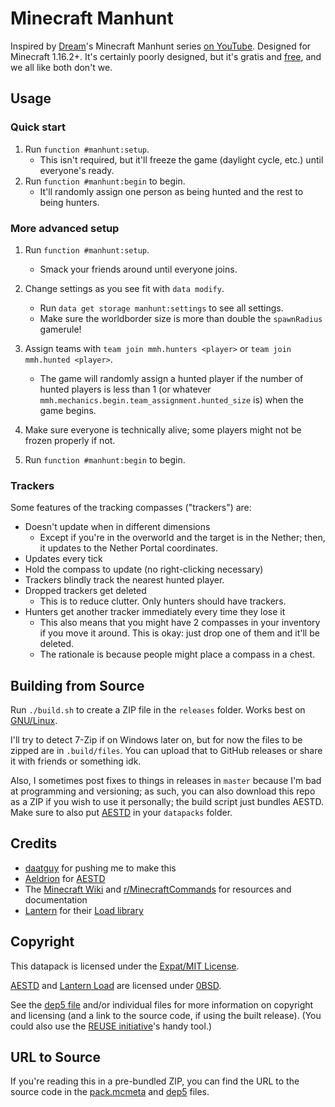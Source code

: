 <!--
  ~ SPDX-FileCopyrightText: 2020-2021 Nathaniel Fitzenrider <https://github.com/nfitzen>
  ~
  ~ SPDX-License-Identifier: MIT
  -->

# Minecraft Manhunt
Inspired by [Dream]'s Minecraft Manhunt series [on YouTube][mcmanhunt-yt].
Designed for Minecraft 1.16.2+. It's certainly poorly designed, but it's gratis
and [free][fsd], and we all like both don't we.

[Dream]: https://www.youtube.com/channel/UCTkXRDQl0luXxVQrRQvWS6w
[mcmanhunt-yt]: https://www.youtube.com/playlist?list=PLChiKQUYPsJ9_ZXHeT287Ry2tIX1AiSkq
[fsd]: https://www.gnu.org/philosophy/free-sw.html "Free as in freedom, not price."


## Usage

### Quick start

1. Run `function #manhunt:setup`.
    - This isn't required, but it'll freeze the game (daylight cycle, etc.) until everyone's ready.
2. Run `function #manhunt:begin` to begin.
    - It'll randomly assign one person as being hunted and the rest to being hunters.

### More advanced setup

1. Run `function #manhunt:setup`.
    - Smack your friends around until everyone joins.

2. Change settings as you see fit with `data modify`.

    - Run `data get storage manhunt:settings` to see all settings.
    - Make sure the worldborder size is more than double the `spawnRadius`
        gamerule!

3. Assign teams with `team join mmh.hunters <player>`
    or `team join mmh.hunted <player>`.

    - The game will randomly assign a hunted player
        if the number of hunted players is less than 1 (or whatever `mmh.mechanics.begin.team_assignment.hunted_size` is) when the game begins.

4. Make sure everyone is technically alive; some players might not be frozen properly if not.

5. Run `function #manhunt:begin` to begin.

### Trackers
Some features of the tracking compasses ("trackers") are:

- Doesn't update when in different dimensions
    - Except if you're in the overworld and the target is in the Nether; then, it updates to the Nether Portal coordinates.
- Updates every tick
- Hold the compass to update (no right-clicking necessary)
- Trackers blindly track the nearest hunted player.
- Dropped trackers get deleted
    - This is to reduce clutter. Only hunters should have trackers.
- Hunters get another tracker immediately every time they lose it
    - This also means that you might have 2 compasses in your inventory if you move it around. This is okay: just drop one of them and it'll be deleted.
    - The rationale is because people might place a compass in a chest.

## Building from Source

Run `./build.sh` to create a ZIP file in the `releases` folder. Works best on [GNU/Linux](//gnu.org/gnu/linux-and-gnu.html).

I'll try to detect 7-Zip if on Windows later on, but for now the files to be zipped are in `.build/files`. You can upload that to GitHub releases or share it with friends or something idk.

Also, I sometimes post fixes to things in releases in `master` because I'm bad at programming and versioning; as such, you can also download this repo as a ZIP if you wish to use it personally; the build script just bundles AESTD. Make sure to also put [AESTD] in your `datapacks` folder.

## Credits
- [daatguy](//github.com/daatguy) for pushing me to make this
- [Aeldrion] for [AESTD]
- The [Minecraft Wiki](//minecraft.gamepedia.com/) and [r/MinecraftCommands] for
    resources and documentation
- [Lantern] for their [Load library][Lantern Load]

[r/MinecraftCommands]: https://reddit.com/r/MinecraftCommands

## Copyright
This datapack is licensed under the [Expat/MIT License](LICENSE).

[AESTD] and [Lantern Load] are licensed under [0BSD](LICENSES/0BSD.txt).

See the [dep5 file](.reuse/dep5) and/or individual files for more information
on copyright and licensing (and a link to the source code, if using the built
release).
(You could also use the [REUSE initiative]'s handy tool.)

## URL to Source

If you're reading this in a pre-bundled ZIP, you can find the URL to the source
code in the [pack.mcmeta](pack.mcmeta) and [dep5](.reuse/dep5) files.

[REUSE Initiative]: https://reuse.software/

[Aeldrion]: https://github.com/Aeldrion
[Lantern]: https://github.com/LanternMC
[AESTD]: https://github.com/Aeldrion/AESTD
[Lantern Load]: https://github.com/LanternMC/Load
